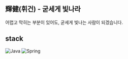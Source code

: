 ## **輝健(휘건) - 굳세게 빛나라**

어렵고 막히는 부분이 있어도, 굳세게 빛나는 사람이 되겠습니다.

## stack
![Java](https://img.shields.io/badge/java-%23ED8B00.svg?style=for-the-badge&logo=openjdk&logoColor=white)
![Spring](https://img.shields.io/badge/spring-%236DB33F.svg?style=for-the-badge&logo=spring&logoColor=white)


